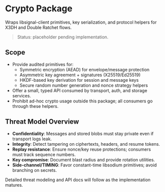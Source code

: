 # Crypto Package

Wraps libsignal-client primitives, key serialization, and protocol helpers for X3DH and Double Ratchet flows.

> Status: placeholder pending implementation.

## Scope

- Provide audited primitives for:
  - Symmetric encryption (AEAD) for envelope/message protection
  - Asymmetric key agreement + signatures (X25519/Ed25519)
  - HKDF-based key derivation for session and message keys
  - Secure random number generation and nonce strategy helpers
- Offer a small, typed API consumed by transport, auth, and storage services.
- Prohibit ad-hoc crypto usage outside this package; all consumers go through these helpers.

## Threat Model Overview

- **Confidentiality**: Messages and stored blobs must stay private even if transport logs leak.
- **Integrity**: Detect tampering on ciphertexts, headers, and resume tokens.
- **Replay resistance**: Ensure nonce/key reuse protections; consumers must track sequence numbers.
- **Key compromise**: Document blast radius and provide rotation utilities.
- **Side-channel/TIMING**: Favor constant-time libsodium primitives; avoid branching on secrets.

Detailed threat modeling and API docs will follow as the implementation matures.

